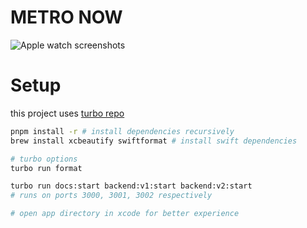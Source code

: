 # METRO NOW

![Apple watch screenshots](https://github.com/krystxf/metro-now/assets/48121710/3ce8f583-c260-4588-b63d-63ecadd22333)

# Setup

this project uses [turbo repo](https://turbo.build/repo/docs)

```bash
pnpm install -r # install dependencies recursively
brew install xcbeautify swiftformat # install swift dependencies

# turbo options
turbo run format

turbo run docs:start backend:v1:start backend:v2:start
# runs on ports 3000, 3001, 3002 respectively

# open app directory in xcode for better experience
```
